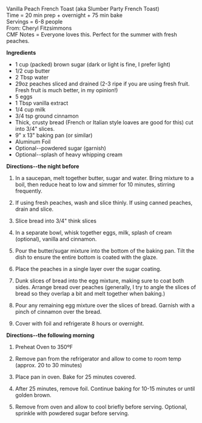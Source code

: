 Vanilla Peach French Toast (aka Slumber Party French Toast)\
Time = 20 min prep + overnight + 75 min bake \
Servings = 6-8 people \
From: Cheryl Fitzsimmons \
CMF Notes = Everyone loves this. Perfect for the summer with fresh peaches.

**Ingredients**

-   1 cup (packed) brown sugar (dark or light is fine, I prefer light)
-   1/2 cup butter
-   2 Tbsp water
-   29oz peaches sliced and drained (2-3 ripe if you are using fresh fruit. Fresh fruit is much better, in my opinion!)
-   5 eggs
-   1 Tbsp vanilla extract
-   1/4 cup milk
-   3/4 tsp ground cinnamon
-   Thick, crusty bread (French or Italian style loaves are good for this) cut into 3/4" slices.
-   9" x 13" baking pan (or similar)
-   Aluminum Foil
-   Optional--powdered sugar (garnish)
-   Optional--splash of heavy whipping cream

**Directions--the night before**

1.  In a saucepan, melt together butter, sugar and water. Bring mixture to a boil, then reduce heat to low and simmer for 10 minutes, stirring frequently.

2.  If using fresh peaches, wash and slice thinly. If using canned peaches, drain and slice.

3.  Slice bread into 3/4" think slices

4.  In a separate bowl, whisk together eggs, milk, splash of cream (optional), vanilla and cinnamon.

5.  Pour the butter/sugar mixture into the bottom of the baking pan. Tilt the dish to ensure the entire bottom is coated with the glaze.

6.  Place the peaches in a single layer over the sugar coating.

7.  Dunk slices of bread into the egg mixture, making sure to coat both sides. Arrange bread over peaches (generally, I try to angle the slices of bread so they overlap a bit and melt together when baking.)

8.  Pour any remaining egg mixture over the slices of bread. Garnish with a pinch of cinnamon over the bread.

9.  Cover with foil and refrigerate 8 hours or overnight.

**Directions--the following morning**

1.  Preheat Oven to 350ºF

2.  Remove pan from the refrigerator and allow to come to room temp (approx. 20 to 30 minutes)

3.  Place pan in oven. Bake for 25 minutes covered.

4.  After 25 minutes, remove foil. Continue baking for 10-15 minutes or until golden brown.

5.  Remove from oven and allow to cool briefly before serving. Optional, sprinkle with powdered sugar before serving.
